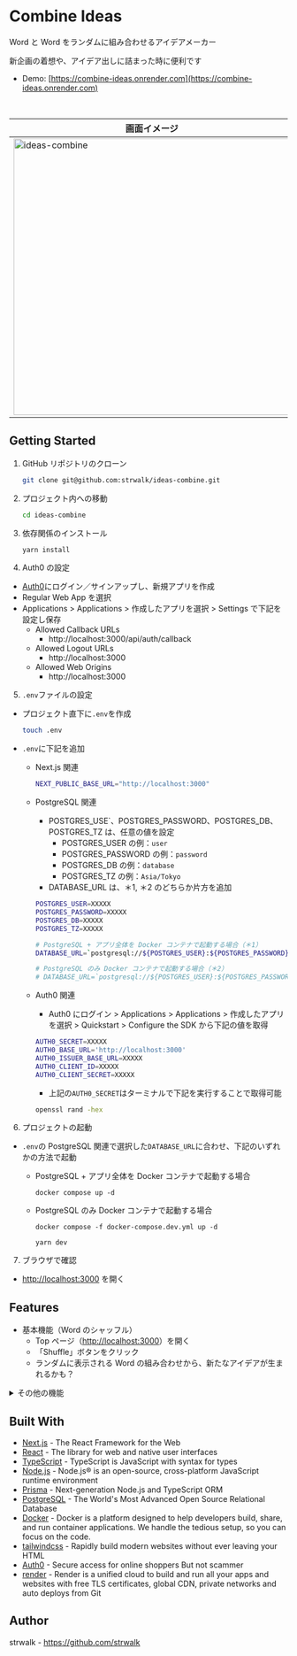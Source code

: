 # Combine Ideas

Word と Word をランダムに組み合わせるアイデアメーカー

新企画の着想や、アイデア出しに詰まった時に便利です

- Demo: [https://combine-ideas.onrender.com](https://combine-ideas.onrender.com)

<br/>

<!-- prettier-ignore -->
| 画面イメージ |
| --------- |
| <img width="500" alt="ideas-combine" src="https://github.com/strwalk/ideas-combine/assets/61673527/cff1f5ee-bea9-4b46-a45c-03e7f93634ae"> |

## Getting Started

1. GitHub リポジトリのクローン

   ```sh
   git clone git@github.com:strwalk/ideas-combine.git
   ```

2. プロジェクト内への移動

   ```sh
   cd ideas-combine
   ```

3. 依存関係のインストール

   ```sh
   yarn install
   ```

4. Auth0 の設定

- [Auth0](https://auth0.com/)にログイン／サインアップし、新規アプリを作成
- Regular Web App を選択
- Applications > Applications > 作成したアプリを選択 > Settings で下記を設定し保存
  - Allowed Callback URLs
    - http://localhost:3000/api/auth/callback
  - Allowed Logout URLs
    - http://localhost:3000
  - Allowed Web Origins
    - http://localhost:3000

5. `.env`ファイルの設定

- プロジェクト直下に`.env`を作成

  ```sh
  touch .env
  ```

- `.env`に下記を追加

  - Next.js 関連

    ```sh
    NEXT_PUBLIC_BASE_URL="http://localhost:3000"
    ```

  - PostgreSQL 関連

    - POSTGRES_USE`、POSTGRES_PASSWORD、POSTGRES_DB、POSTGRES_TZ は、任意の値を設定
      - POSTGRES_USER の例：`user`
      - POSTGRES_PASSWORD の例：`password`
      - POSTGRES_DB の例：`database`
      - POSTGRES_TZ の例：`Asia/Tokyo`
    - DATABASE_URL は、＊1, ＊2 のどちらか片方を追加

    ```sh
    POSTGRES_USER=XXXXX
    POSTGRES_PASSWORD=XXXXX
    POSTGRES_DB=XXXXX
    POSTGRES_TZ=XXXXX

    # PostgreSQL + アプリ全体を Docker コンテナで起動する場合（＊1）
    DATABASE_URL=`postgresql://${POSTGRES_USER}:${POSTGRES_PASSWORD}@db:5432/${POSTGRES_DB}?schema=public`

    # PostgreSQL のみ Docker コンテナで起動する場合（＊2）
    # DATABASE_URL=`postgresql://${POSTGRES_USER}:${POSTGRES_PASSWORD}@localhost:5432/${POSTGRES_DB}?schema=public`
    ```

  - Auth0 関連

    - Auth0 にログイン > Applications > Applications > 作成したアプリを選択 > Quickstart > Configure the SDK から下記の値を取得

    ```sh
    AUTH0_SECRET=XXXXX
    AUTH0_BASE_URL='http://localhost:3000'
    AUTH0_ISSUER_BASE_URL=XXXXX
    AUTH0_CLIENT_ID=XXXXX
    AUTH0_CLIENT_SECRET=XXXXX
    ```

    - 上記の`AUTH0_SECRET`はターミナルで下記を実行することで取得可能

    ```sh
    openssl rand -hex
    ```

6. プロジェクトの起動

- `.env`の PostgreSQL 関連で選択した`DATABASE_URL`に合わせ、下記のいずれかの方法で起動

  - PostgreSQL + アプリ全体を Docker コンテナで起動する場合

    ```docker
    docker compose up -d
    ```

  - PostgreSQL のみ Docker コンテナで起動する場合

    ```docker,sh
    docker compose -f docker-compose.dev.yml up -d

    yarn dev
    ```

7. ブラウザで確認

- [http://localhost:3000](http://localhost:3000) を開く

## Features

- 基本機能（Word のシャッフル）
  - Top ページ（[http://localhost:3000](http://localhost:3000)）を開く
  - 「Shuffle」ボタンをクリック
  - ランダムに表示される Word の組み合わせから、新たなアイデアが生まれるかも？

<details>
<summary>その他の機能</summary>

- 気に入ったアイデアの保存
  - ログイン後に使用可能な機能
  - Top ページ（[http://localhost:3000](http://localhost:3000)）を開く
  - 「Shuffle」ボタンをクリックし、気に入ったアイデアを見つけたら「Save」ボタンをクリック
  - 「保存しました」と表示されたら「OK」で閉じる
- 保存したアイデアの確認
  - ログイン後に使用可能な機能
  - Top ページ（[http://localhost:3000](http://localhost:3000)）を開く
  - 「Favorites List」ボタンをクリック
  - 保存したアイデアが表示される
- 保存したアイデアの削除
  - ログイン後に使用可能な機能
  - Top ページ（[http://localhost:3000](http://localhost:3000)）を開く
  - 「Favorites List」ボタンをクリック
  - 削除したい行の一番右の削除ボタンをクリック
  - 「削除しました」と表示されたら「OK」で閉じる
- ログイン
  - 画面右上の「Login」ボタンをクリック
  - 登録したメールアドレス・パスワードを入力
  - 「続ける」ボタンをクリック
  - 初めて使用する場合は、先に「サインアップ」が必要
- ログアウト
  - 画面右上の「Logout」ボタンをクリック
  - 注：Logout ボタンが表示されるのは、ログイン済みの時のみ
- サインアップ
  - 画面右上の「Login」ボタンをクリック
  - ログイン画面下部の「サインアップ」の文字をクリック
  - メールアドレス・パスワードを入力
  - 「続ける」ボタンをクリック

</details>

## Built With

- [Next.js](https://nextjs.org/) - The React Framework for the Web
- [React](https://react.dev/) - The library for web and native user interfaces
- [TypeScript](https://www.typescriptlang.org/) - TypeScript is JavaScript with syntax for types
- [Node.js](https://nodejs.org/en) - Node.js® is an open-source, cross-platform JavaScript runtime environment
- [Prisma](https://www.prisma.io/) - Next-generation Node.js and TypeScript ORM
- [PostgreSQL](https://www.postgresql.org/) - The World's Most Advanced Open Source Relational Database
- [Docker](https://www.docker.com/) - Docker is a platform designed to help developers build, share, and run container applications. We handle the tedious setup, so you can focus on the code.
- [tailwindcss](https://tailwindcss.com/) - Rapidly build modern websites without ever leaving your HTML
- [Auth0](https://auth0.com/) - Secure access for online shoppers But not scammer
- [render](https://render.com/) - Render is a unified cloud to build and run all your apps and websites with free TLS certificates, global CDN, private networks and auto deploys from Git

## Author

strwalk - https://github.com/strwalk
